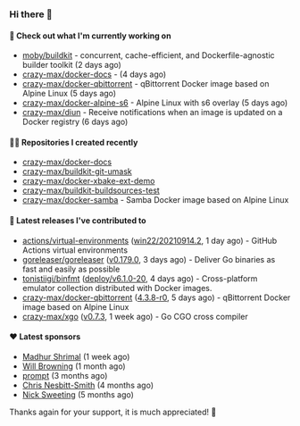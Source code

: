### Hi there 👋

#### 👷 Check out what I'm currently working on

- [moby/buildkit](https://github.com/moby/buildkit) - concurrent, cache-efficient, and Dockerfile-agnostic builder toolkit (2 days ago)
- [crazy-max/docker-docs](https://github.com/crazy-max/docker-docs) -  (4 days ago)
- [crazy-max/docker-qbittorrent](https://github.com/crazy-max/docker-qbittorrent) - qBittorrent Docker image based on Alpine Linux (5 days ago)
- [crazy-max/docker-alpine-s6](https://github.com/crazy-max/docker-alpine-s6) - Alpine Linux with s6 overlay (5 days ago)
- [crazy-max/diun](https://github.com/crazy-max/diun) - Receive notifications when an image is updated on a Docker registry (6 days ago)

#### 👨‍💻 Repositories I created recently

- [crazy-max/docker-docs](https://github.com/crazy-max/docker-docs)
- [crazy-max/buildkit-git-umask](https://github.com/crazy-max/buildkit-git-umask)
- [crazy-max/docker-xbake-ext-demo](https://github.com/crazy-max/docker-xbake-ext-demo)
- [crazy-max/buildkit-buildsources-test](https://github.com/crazy-max/buildkit-buildsources-test)
- [crazy-max/docker-samba](https://github.com/crazy-max/docker-samba) - Samba Docker image based on Alpine Linux

#### 🚀 Latest releases I've contributed to

- [actions/virtual-environments](https://github.com/actions/virtual-environments) ([win22/20210914.2](https://github.com/actions/virtual-environments/releases/tag/win22%2F20210914.2), 1 day ago) - GitHub Actions virtual environments
- [goreleaser/goreleaser](https://github.com/goreleaser/goreleaser) ([v0.179.0](https://github.com/goreleaser/goreleaser/releases/tag/v0.179.0), 3 days ago) - Deliver Go binaries as fast and easily as possible
- [tonistiigi/binfmt](https://github.com/tonistiigi/binfmt) ([deploy/v6.1.0-20](https://github.com/tonistiigi/binfmt/releases/tag/deploy%2Fv6.1.0-20), 4 days ago) - Cross-platform emulator collection distributed with Docker images.
- [crazy-max/docker-qbittorrent](https://github.com/crazy-max/docker-qbittorrent) ([4.3.8-r0](https://github.com/crazy-max/docker-qbittorrent/releases/tag/4.3.8-r0), 5 days ago) - qBittorrent Docker image based on Alpine Linux
- [crazy-max/xgo](https://github.com/crazy-max/xgo) ([v0.7.3](https://github.com/crazy-max/xgo/releases/tag/v0.7.3), 1 week ago) - Go CGO cross compiler

#### ❤️ Latest sponsors
- [Madhur Shrimal](https://github.com/shrimalmadhur) (1 week ago)
- [Will Browning](https://github.com/willbrowningme) (1 month ago)
- [prompt](https://github.com/pr-mpt) (3 months ago)
- [Chris Nesbitt-Smith](https://github.com/chrisns) (4 months ago)
- [Nick Sweeting](https://github.com/pirate) (5 months ago)

Thanks again for your support, it is much appreciated! 🙏
